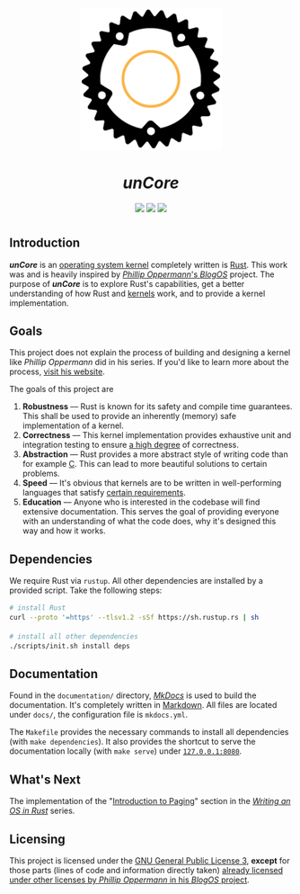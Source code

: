 <p align="center">
  <img
    src="documentation/docs/images/logo.png"
    alt="Uncore Logo"
    width="50%" />
</p>

<h1 align="center">
  <i>unCore</i>
</h1>

<p align="center">
  <img src="https://img.shields.io/badge/version-v0.1.0-black?&style=for-the-badge">
  <img src="https://img.shields.io/badge/RC1-ALPHA1-F7F5FB?&style=for-the-badge">
  <img src="https://img.shields.io/badge/status-UNSTABLE-FBB444?&style=for-the-badge">
</p>

#

## Introduction

**_unCore_** is an [operating system kernel][kernel::wikipedia] completely written is [Rust][rust-lang::main].  This work was and is heavily inspired by [_Phillip Oppermann_'s _BlogOS_][blog-os::github] project. The purpose of **_unCore_** is to explore Rust's capabilities, get a better understanding of how Rust and [kernels][kernel::wikipedia] work, and to provide a kernel implementation.

## Goals

This project does not explain the process of building and designing a kernel like _Phillip Oppermann_ did in his series. If you'd like to learn more about the process, [visit his website][blog-os::main].

The goals of this project are

1. **Robustness** –– Rust is known for its safety and compile time guarantees. This shall be used to provide an inherently (memory) safe implementation of a kernel.
2. **Correctness** –– This kernel implementation provides exhaustive unit and integration testing to ensure [a high degree](https://www.cs.utexas.edu/users/EWD/transcriptions/EWD03xx/EWD303.html) of correctness.
3. **Abstraction** –– Rust provides a more abstract style of writing code than for example [C][c::wikipedia]. This can lead to more beautiful solutions to certain problems.
4. **Speed** –– It's obvious that kernels are to be written in well-performing languages that satisfy [certain requirements](https://youtu.be/RyY01fRyGhM?t=385).
5. **Education** –– Anyone who is interested in the codebase will find extensive documentation. This serves the goal of providing everyone with an understanding of what the code does, why it's designed this way and how it works.

## Dependencies

We require Rust via `rustup`. All other dependencies are installed by a provided script. Take the following steps:

``` BASH
# install Rust
curl --proto '=https' --tlsv1.2 -sSf https://sh.rustup.rs | sh

# install all other dependencies
./scripts/init.sh install deps
```

## Documentation

Found in the `documentation/` directory, [_MkDocs_][mkdocs::home] is used to build the documentation. It's completely written in [Markdown][markdown::github]. All files are located under `docs/`, the configuration file is `mkdocs.yml`.

The `Makefile` provides the necessary commands to install all dependencies (with `make dependencies`). It also provides the shortcut to serve the documentation locally (with `make serve`) under [`127.0.0.1:8080`](http://127.0.0.1:8080).

## What's Next

The implementation of the "[Introduction to Paging](https://os.phil-opp.com/paging-introduction/)" section in the [_Writing an OS in Rust_][blog-os::main] series.

## Licensing

This project is licensed under the [GNU General Public License 3][license::test], **except** for those parts (lines of code and information directly taken) [already licensed under other licenses by _Phillip Oppermann_ in his _BlogOS_ project][license::phil-op-blog-os].

[license::test]: https://www.gnu.org/licenses/gpl-3.0.txt
[license::phil-op-blog-os]: https://github.com/phil-opp/blog_os#license

[//]: # (Links)

[kernel::wikipedia]: https://en.wikipedia.org/wiki/Kernel_(operating_system)
[rust-lang::main]: https://www.rust-lang.org/
[c::wikipedia]: https://en.wikipedia.org/wiki/C_(programming_language)

[blog-os::github]: https://github.com/phil-opp/blog_os
[blog-os::main]: https://os.phil-opp.com/

[mkdocs::home]: https://www.mkdocs.org/
[markdown::github]: https://github.com/adam-p/markdown-here/wiki/Markdown-Cheatsheet
